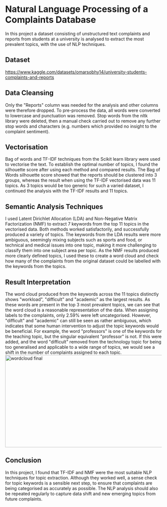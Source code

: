 # Natural Language Processing of a Complaints Database
In this project a dataset consisting of unstructured text complaints and reports
from students at a university is analysed to extract the most prevalent topics, with 
the use of NLP techniques.

## Dataset
https://www.kaggle.com/datasets/omarsobhy14/university-students-complaints-and-reports

## Data Cleansing
Only the "Reports" column was needed for the analysis and other columns were therefore dropped.
To pre-process the data, all words were converted to lowercase and
punctuation was removed. Stop words from the nltk library were deleted,
then a manual check carried out to remove any further stop words and
characters (e.g. numbers which provided no insight to the complaint sentiment).

## Vectorisation
Bag of words and TF-IDF techniques from the Scikit learn library were used to vectorise the text.
To establish the optimal number of topics, I found the silhouette score after using each method and
compared results. The Bag of Words silhouette score showed that the reports should be clustered into 3 groups,
whereas the result when using the TF-IDF vectorised data was 11 topics.
As 3 topics would be too generic for such a varied dataset, I continued the analysis with the 
TF-IDF results and 11 topics.

## Semantic Analysis Techniques
I used Latent Dirichlet Allocation (LDA) and Non-Negative Matrix Factorization (NMF) to extract 7 keywords from 
the top 11 topics in the vectorised data. Both methods worked satisfactorily, and successfully produced a variety
of topics. The keywords from the LDA results were more ambiguous, seemingly
mixing subjects such as sports and food, or technical and medical issues into one topic, making it more challenging
to classify them into one subject area per topic. As the NMF results produced more clearly defined topics, I used these
to create a word cloud and check how many of the complaints from the original
dataset could be labelled with the keywords from the topics.

## Result Interpretation
The word cloud produced from the keywords across the 11 topics distinctly shows "workload", "difficult" and "academic"
as the largest results. As these words are present in the top 3 most prevalent topics, we can see that
the word cloud is a reasonable representation of the data.
When assigning labels to the complaints, only 2.59% were left uncategorised.
However, "difficult" and "academic" can still be seen as 
rather ambiguous, which indicates that some human intervention to adjust the topic keywords would be beneficial.
For example, the word "professors" is one of the keywords for the teaching topic, but the singular equivalent
"professor" is not. If this were added, and the word "difficult" removed from the technology topic for being too
generalised and applicable to a wide range of topics, we would see a shift in the number of complaints assigned to each
topic.
<img width="566" height="296" alt="wordcloud final" src="https://github.com/user-attachments/assets/05af1b06-332b-4ed2-b963-22957b832c28" />


## Conclusion
In this project, I found that TF-IDF and NMF were the most suitable NLP techniques for topic extraction. Although they
worked well, a sense check for topic keywords is a sensible next step, to ensure that complaints are being categorised
as accurately as possible. The NLP analysis should also be repeated regularly to capture data shift and new emerging
topics from future complaints.

